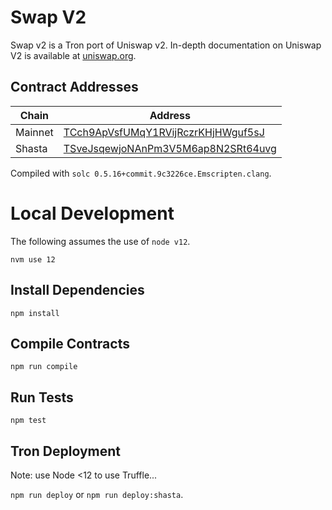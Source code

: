 # Swap V2

Swap v2 is a Tron port of Uniswap v2. In-depth documentation on Uniswap V2 is available at [uniswap.org](https://uniswap.org/docs).

## Contract Addresses

| Chain   | Address                                                                                                       |
| ------- | ------------------------------------------------------------------------------------------------------------- |
| Mainnet | [TCch9ApVsfUMqY1RVijRczrKHjHWguf5sJ](https://tronscan.org/#/contract/TCch9ApVsfUMqY1RVijRczrKHjHWguf5sJ)      |
| Shasta    | [TSveJsqewjoNAnPm3V5M6ap8N2SRt64uvg](https://shasta.tronscan.org/#/contract/TSveJsqewjoNAnPm3V5M6ap8N2SRt64uvg) |

Compiled with `solc 0.5.16+commit.9c3226ce.Emscripten.clang`.

# Local Development

The following assumes the use of `node v12`.

```
nvm use 12
```

## Install Dependencies

`npm install`

## Compile Contracts

`npm run compile`

## Run Tests

`npm test`

## Tron Deployment

Note: use Node <12 to use Truffle...

`npm run deploy` or `npm run deploy:shasta`.
